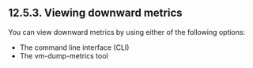 ## 12.5.3. Viewing downward metrics

You can view downward metrics by using either of the following options:

- The command line interface (CLI)
- The vm-dump-metrics tool

<!-- image -->

